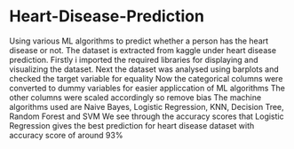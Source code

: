 # Heart-Disease-Prediction
Using various ML algorithms to predict whether a person has the heart disease or not.
The dataset is extracted from kaggle under heart disease prediction. Firstly i imported the required libraries for displaying and visualizing the dataset. 
Next the dataset was analysed using barplots and checked the target variable for equality
Now the categorical columns were converted to dummy variables for easier appliccation of ML algorithms
The other columns were scaled accordingly so remove bias
The machine algorithms used are Naive Bayes, Logistic Regression, KNN, Decision Tree, Random Forest and SVM
We see through the accuracy scores that Logistic Regression gives the best prediction for heart disease dataset with accuracy score of around 93%

